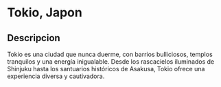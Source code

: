 # Tokio, Japon 

## Descripcion 

Tokio es una ciudad que nunca duerme, con barrios bulliciosos, templos tranquilos y una energía inigualable. Desde los rascacielos iluminados de Shinjuku hasta los santuarios históricos de Asakusa, Tokio ofrece una experiencia diversa y cautivadora.

